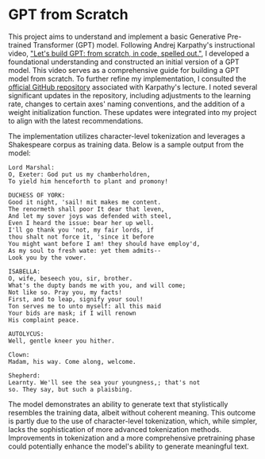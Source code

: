 # GPT from Scratch

This project aims to understand and implement a basic Generative Pre-trained Transformer (GPT) model. Following Andrej Karpathy's instructional video, ["Let's build GPT: from scratch, in code, spelled out."](https://www.youtube.com/watch?v=kCc8FmEb1nY&t=3656s), I developed a foundational understanding and constructed an initial version of a GPT model. This video serves as a comprehensive guide for building a GPT model from scratch. To further refine my implementation, I consulted the [official GitHub repository](https://github.com/karpathy/ng-video-lecture/tree/master) associated with Karpathy's lecture. I noted several significant updates in the repository, including adjustments to the learning rate, changes to certain axes' naming conventions, and the addition of a weight initialization function. These updates were integrated into my project to align with the latest recommendations.

The implementation utilizes character-level tokenization and leverages a Shakespeare corpus as training data. Below is a sample output from the model:

```
Lord Marshal:
O, Exeter: God put us my chamberholdren,
To yield him henceforth to plant and promony!

DUCHESS OF YORK:
Good it night, 'sail! mit makes me content.
The renormeth shall poor It dear that leven,
And let my sover joys was defended with steel,
Even I heard the issue: bear her up well.
I'll go thank you 'not, my fair lords, if
thou shalt not force it, 'since it before
You might want before I am! they should have employ'd,
As my soul to fresh wate: yet them admits--
Look you by the vower.

ISABELLA:
O, wife, beseech you, sir, brother.
What's the dupty bands me with you, and will come;
Not like so. Pray you, my facts!
First, and to leap, signify your soul!
Ton serves me to unto myself: all this maid
Your bids are mask; if I will renown
His complaint peace.

AUTOLYCUS:
Well, gentle kneer you hither.

Clown:
Madam, his way. Come along, welcome.

Shepherd:
Learnty. We'll see the sea your youngness,; that's not
so. They say, but such a plaisbing.
```

The model demonstrates an ability to generate text that stylistically resembles the training data, albeit without coherent meaning. This outcome is partly due to the use of character-level tokenization, which, while simpler, lacks the sophistication of more advanced tokenization methods. Improvements in tokenization and a more comprehensive pretraining phase could potentially enhance the model's ability to generate meaningful text.
